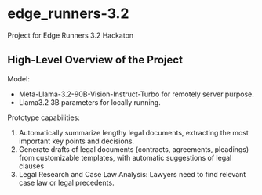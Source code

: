 # edge_runners-3.2
Project for Edge Runners 3.2 Hackaton


## High-Level Overview of the Project
Model: 
- Meta-Llama-3.2-90B-Vision-Instruct-Turbo for remotely server purpose.
- Llama3.2 3B parameters for locally running.

Prototype capabilities:
1. Automatically summarize lengthy legal documents, extracting the most important key points and decisions.
2. Generate drafts of legal documents (contracts, agreements, pleadings) from customizable templates, with automatic suggestions of legal clauses
3. Legal Research and Case Law Analysis: Lawyers need to find relevant case law or legal precedents.